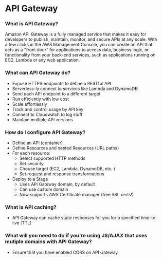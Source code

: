 # API Gateway

### What is API Gateway?
Amazon API Gateway is a fully managed service that makes it easy for 
developers to publish, maintain, monitor, and secure APIs at any scale. With 
a few clicks in the AWS Management Console, you can create an API that acts 
as a "front door" for applications to access data, business logic, or 
functionality from your back-end services, such as applications running on 
EC2, Lambda or any web application.

### What can API Gateway do?
- Expose HTTPS endpoints to define a RESTful API
- Serverless-ly connect to services like Lambda and DynamoDB
- Send each API endpoint to a different target
- Run efficiently with low cost
- Scale effortlessly
- Track and control usage by API key
- Connect to Cloudwatch to log stuff
- Maintain multiple API versions

### How do I configure API Gateway?
- Define an API (container)
- Define Resources and nested Resources (URL paths)
- For each resource:
    - Select supported HTTP methods
    - Set security
    - Choose target (EC2, Lambda, DynamoDB, etc. )
    - Set request and response transformations
- Deploy to a Stage
    - Uses API Gateway domain, by default
    - Can use custom domain
    - Now supports AWS Certificate manager (free SSL certs!)
    
### What is API caching?
- API Gateway can cache static responses for you for a specified time-to-live
 (TTL)
 
 ### What will you need to do if you're using JS/AJAX that uses mutiple domains with API Gateway?
 - Ensure that you have enabled CORS on API Gateway
    